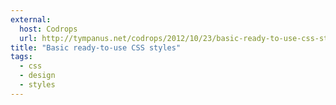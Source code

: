 ```yaml
---
external: 
  host: Codrops
  url: http://tympanus.net/codrops/2012/10/23/basic-ready-to-use-css-styles/
title: "Basic ready-to-use CSS styles"
tags:
  - css
  - design
  - styles
---
```

